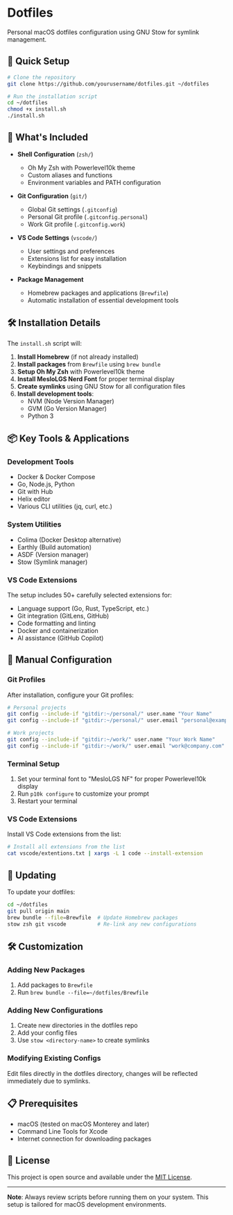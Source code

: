 # Dotfiles

Personal macOS dotfiles configuration using GNU Stow for symlink management.

## 🚀 Quick Setup

```bash
# Clone the repository
git clone https://github.com/yourusername/dotfiles.git ~/dotfiles

# Run the installation script
cd ~/dotfiles
chmod +x install.sh
./install.sh
```

## 📁 What's Included

- **Shell Configuration** (`zsh/`)
  - Oh My Zsh with Powerlevel10k theme
  - Custom aliases and functions
  - Environment variables and PATH configuration

- **Git Configuration** (`git/`)
  - Global Git settings (`.gitconfig`)
  - Personal Git profile (`.gitconfig.personal`)
  - Work Git profile (`.gitconfig.work`)

- **VS Code Settings** (`vscode/`)
  - User settings and preferences
  - Extensions list for easy installation
  - Keybindings and snippets

- **Package Management**
  - Homebrew packages and applications (`Brewfile`)
  - Automatic installation of essential development tools

## 🛠 Installation Details

The `install.sh` script will:

1. **Install Homebrew** (if not already installed)
2. **Install packages** from `Brewfile` using `brew bundle`
3. **Setup Oh My Zsh** with Powerlevel10k theme
4. **Install MesloLGS Nerd Font** for proper terminal display
5. **Create symlinks** using GNU Stow for all configuration files
6. **Install development tools**:
   - NVM (Node Version Manager)
   - GVM (Go Version Manager)
   - Python 3

## 📦 Key Tools & Applications

### Development Tools
- Docker & Docker Compose
- Go, Node.js, Python
- Git with Hub
- Helix editor
- Various CLI utilities (jq, curl, etc.)

### System Utilities
- Colima (Docker Desktop alternative)
- Earthly (Build automation)
- ASDF (Version manager)
- Stow (Symlink manager)

### VS Code Extensions
The setup includes 50+ carefully selected extensions for:
- Language support (Go, Rust, TypeScript, etc.)
- Git integration (GitLens, GitHub)
- Code formatting and linting
- Docker and containerization
- AI assistance (GitHub Copilot)

## 🔧 Manual Configuration

### Git Profiles
After installation, configure your Git profiles:

```bash
# Personal projects
git config --include-if "gitdir:~/personal/" user.name "Your Name"
git config --include-if "gitdir:~/personal/" user.email "personal@example.com"

# Work projects  
git config --include-if "gitdir:~/work/" user.name "Your Work Name"
git config --include-if "gitdir:~/work/" user.email "work@company.com"
```

### Terminal Setup
1. Set your terminal font to "MesloLGS NF" for proper Powerlevel10k display
2. Run `p10k configure` to customize your prompt
3. Restart your terminal

### VS Code Extensions
Install VS Code extensions from the list:

```bash
# Install all extensions from the list
cat vscode/extentions.txt | xargs -L 1 code --install-extension
```

## 🔄 Updating

To update your dotfiles:

```bash
cd ~/dotfiles
git pull origin main
brew bundle --file=Brewfile  # Update Homebrew packages
stow zsh git vscode          # Re-link any new configurations
```

## 🛠 Customization

### Adding New Packages
1. Add packages to `Brewfile`
2. Run `brew bundle --file=~/dotfiles/Brewfile`

### Adding New Configurations
1. Create new directories in the dotfiles repo
2. Add your config files
3. Use `stow <directory-name>` to create symlinks

### Modifying Existing Configs
Edit files directly in the dotfiles directory, changes will be reflected immediately due to symlinks.

## 📋 Prerequisites

- macOS (tested on macOS Monterey and later)
- Command Line Tools for Xcode
- Internet connection for downloading packages


## 📄 License

This project is open source and available under the [MIT License](LICENSE).

---

**Note**: Always review scripts before running them on your system. This setup is tailored for macOS development environments.